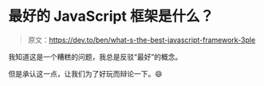 # 最好的 JavaScript 框架是什么？

> 原文：<https://dev.to/ben/what-s-the-best-javascript-framework-3ple>

我知道这是一个糟糕的问题，我总是反驳“最好”的概念。

但是承认这一点，让我们为了好玩而辩论一下。😄